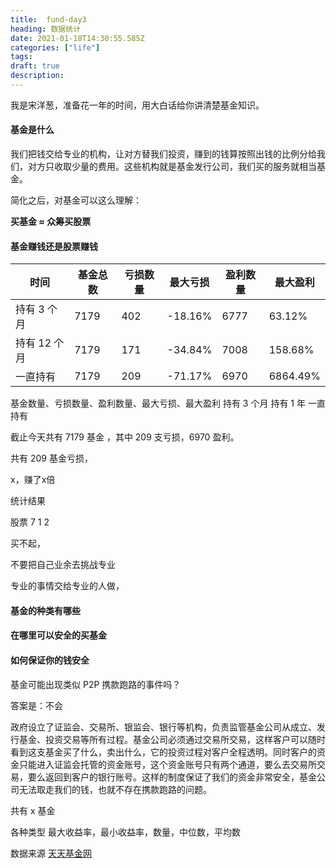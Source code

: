 ```yaml
---
title:  fund-day3
heading: 数据统计
date: 2021-01-18T14:30:55.585Z
categories: ["life"]
tags: 
draft: true
description: 
---
```


我是宋洋葱，准备花一年的时间，用大白话给你讲清楚基金知识。

#### 基金是什么

我们把钱交给专业的机构，让对方替我们投资，赚到的钱算按照出钱的比例分给我们，对方只收取少量的费用。这些机构就是基金发行公司，我们买的服务就相当基金。

简化之后，对基金可以这么理解：

**买基金 ≈ 众筹买股票**


#### 基金赚钱还是股票赚钱

| 时间   | 基金总数  |  亏损数量   |  最大亏损   | 盈利数量    | 最大盈利
| --- | --- | --- | --- | --- |--- |
|  持有 3 个月   |  7179   |  402   |  -18.16%   |  6777  |63.12% 
|  持有 12 个月   |  7179   |  171   |   	-34.84%  |  7008   | 158.68%
|  一直持有   |   7179  |  209   |  -71.17%   |   6970  | 6864.49%

基金数量、亏损数量、盈利数量、最大亏损、最大盈利
持有 3 个月
持有 1 年
一直持有



截止今天共有 7179 基金 ，其中 209 支亏损，6970 盈利。




共有 209 基金亏损，

x，赚了x倍

统计结果

股票 7 1 2

买不起，



不要把自己业余去挑战专业


专业的事情交给专业的人做，



#### 基金的种类有哪些


#### 在哪里可以安全的买基金




#### 如何保证你的钱安全

基金可能出现类似 P2P 携款跑路的事件吗？

答案是：不会

政府设立了证监会、交易所、银监会、银行等机构，负责监管基金公司从成立、发行基金、投资交易等所有过程。基金公司必须通过交易所交易，这样客户可以随时看到这支基金买了什么，卖出什么，它的投资过程对客户全程透明。同时客户的资金只能进入证监会托管的资金账号，这个资金账号只有两个通道，要么去交易所交易，要么返回到客户的银行账号。这样的制度保证了我们的资金非常安全，基金公司无法取走我们的钱，也就不存在携款跑路的问题。






共有 x 基金

各种类型
最大收益率，最小收益率，数量，中位数，平均数

数据来源
[天天基金网](http://fund.eastmoney.com/data/fundranking.html#tall;c0;r;s6yzf;pn50;ddesc;qsd20200118;qed20210118;qdii;zq;gg;gzbd;gzfs;bbzt;sfbb)



